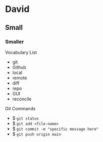 # David

## Small

### Smaller



Vocabulary List
- git
- Github
- local
- remote
- diff
- repo
- GUI
- reconcile

Git Commands
- $ `git status`
- $ `git add <file-name>`
- $ `git commit -m "specific message here"`
- $ `git push origin main`